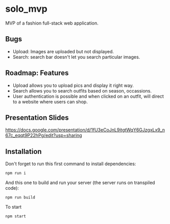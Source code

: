 # solo_mvp

MVP of a fashion full-stack web application.

## Bugs
- Upload: Images are uploaded but not displayed.
- Search: search bar doesn't let you search particular images.


## Roadmap: Features
- Upload allows you to upload pics and display it right way.
- Search allows you to search outfits based on season, occassions.
- User authentication is possible and when clicked on an outfit, will direct to a website where users can shop.


## Presentation Slides
https://docs.google.com/presentation/d/1fU3eCoJnL9itgtWqY6GJzgxLx9_n67c_eqqt9P22hPg/edit?usp=sharing




## Installation

Don't forget to run this first command to install dependencies:
```
npm run i
```
And this one to build and run your server (the server runs on transpiled code):
```
npm run build
```
To start
```
npm start
```
